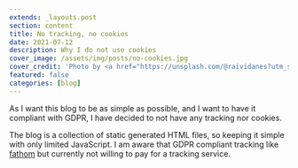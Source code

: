 ```yaml
---
extends: _layouts.post
section: content
title: No tracking, no cookies
date: 2021-07-12
description: Why I do not use cookies
cover_image: /assets/img/posts/no-cookies.jpg
cover_credit: 'Photo by <a href="https://unsplash.com/@raividanes?utm_source=unsplash&utm_medium=referral&utm_content=creditCopyText">Rai Vidanes</a> on <a href="https://unsplash.com/?utm_source=unsplash&utm_medium=referral&utm_content=creditCopyText">Unsplash</a>'
featured: false
categories: [blog]
---
```


As I want this blog to be as simple as possible, and I want to have it compliant with GDPR, I have decided to not have any tracking nor cookies.

The blog is a collection of static generated HTML files, so keeping it simple with only limited JavaScript. I am aware that GDPR compliant tracking like [fathom](https://usefathom.com/) but currently not willing to pay for a tracking service.


